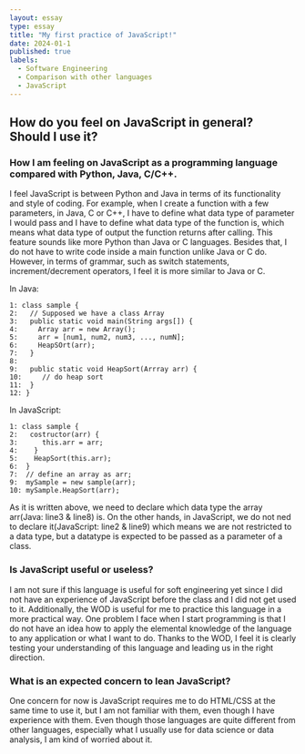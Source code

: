 ```yaml
---
layout: essay
type: essay
title: "My first practice of JavaScript!"
date: 2024-01-1
published: true
labels:
  - Software Engineering
  - Comparison with other languages
  - JavaScript
---
```


## How do you feel on JavaScript in general? Should I use it?  


### How I am feeling on JavaScript as a programming language compared with Python, Java, C/C++.
  I feel JavaScript is between Python and Java in terms of its functionality and style of coding. For example, when I create a function with a few parameters, in Java, C or C++, I have to define what data type of parameter I would pass and I have to define what data type of the function is, which means what data type of output the function returns after calling. This feature sounds like more Python than Java or C languages. Besides that, I do not have to write code inside a main function unlike Java or C do. However, in terms of grammar, such as switch statements, increment/decrement operators, I feel it is more similar to Java or C.

In Java:
```
1: class sample {
2:   // Supposed we have a class Array
3:   public static void main(String args[]) {
4:     Array arr = new Array();
5:     arr = [num1, num2, num3, ..., numN];
6:     HeapSOrt(arr);
7:   }
8:
9:   public static void HeapSort(Arrray arr) {
10:     // do heap sort
11:  }
12: }
```

In JavaScript:
```
1: class sample {
2:   costructor(arr) {
3:      this.arr = arr;
4:    }
5:    HeapSort(this.arr);
6:  }
7:  // define an array as arr;
9:  mySample = new sample(arr);
10: mySample.HeapSort(arr);
```

  As it is written above, we need to declare which data type the array arr(Java: line3 & line8) is. On the other hands, in JavaScript, we do not ned to declare it(JavaScript: line2 & line9) which means we are not restricted to a data type, but a datatype is expected to be passed as a parameter of a class.


### Is JavaScript useful or useless?
  I am not sure if this language is useful for soft engineering yet since I did not have an experience of JavaScript before the class and I did not get used to it. Additionally, the WOD is useful for me to practice this language in a more practical way. One problem I face when I start programming is that I do not have an idea how to apply the elemental knowledge of the language to any application or what I want to do. Thanks to the WOD, I feel it is clearly testing your understanding of this language and leading us in the right direction.

### What is an expected concern to lean JavaScript?
  One concern for now is JavaScript requires me to do HTML/CSS at the same time to use it, but I am not familiar with them, even though I have experience with them. Even though those languages are quite different from other languages, especially what I usually use for data science or data analysis, I am kind of worried about it.
